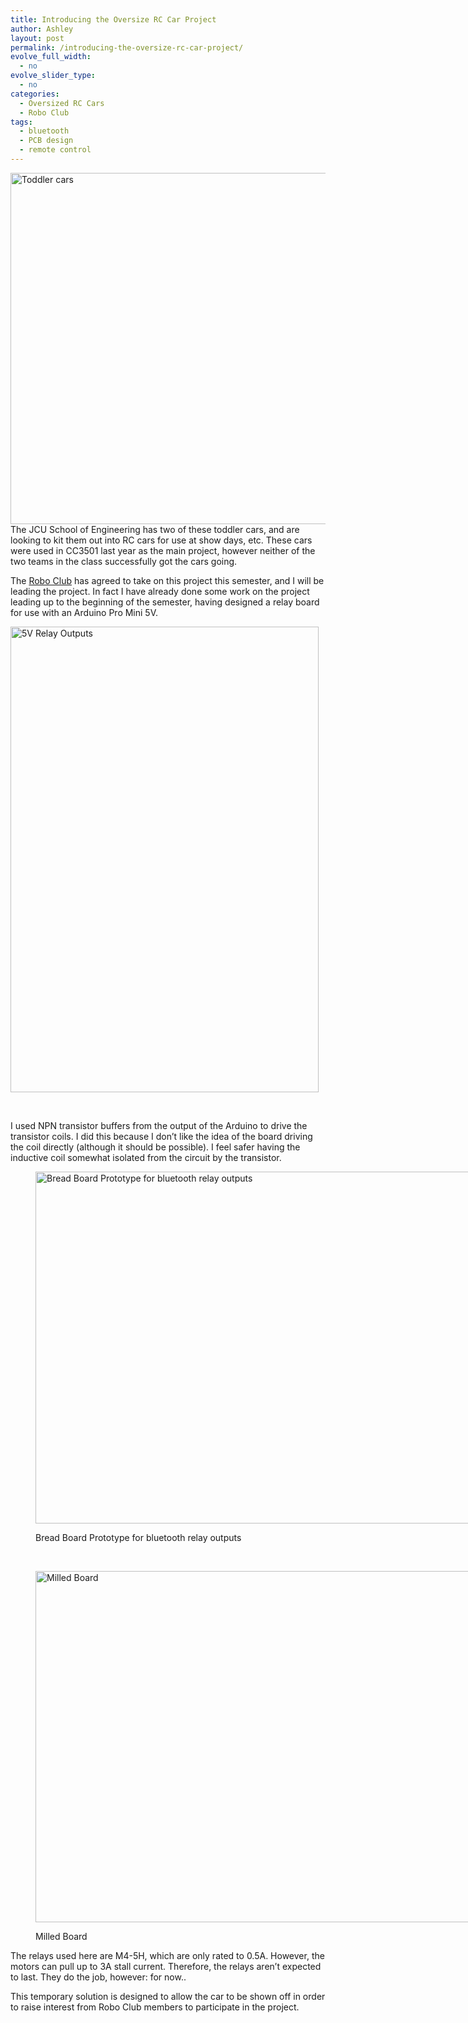 ```yaml
---
title: Introducing the Oversize RC Car Project
author: Ashley
layout: post
permalink: /introducing-the-oversize-rc-car-project/
evolve_full_width:
  - no
evolve_slider_type:
  - no
categories:
  - Oversized RC Cars
  - Robo Club
tags:
  - bluetooth
  - PCB design
  - remote control
---
```

<a href="http://theredwheel.com/wp-content/uploads/2014/06/ToddlerCars.jpg" data-gallery><img class="aligncenter size-full wp-image-52" src="http://theredwheel.com/wp-content/uploads/2014/06/ToddlerCars.jpg" alt="Toddler cars" width="1000" height="562" /></a>The JCU School of Engineering has two of these toddler cars, and are looking to kit them out into RC cars for use at show days, etc. These cars were used in CC3501 last year as the main project, however neither of the two teams in the class successfully got the cars going.

The [Robo Club][1] has agreed to take on this project this semester, and I will be leading the project. In fact I have already done some work on the project leading up to the beginning of the semester, having designed a relay board for use with an Arduino Pro Mini 5V.

<a href="http://theredwheel.com/wp-content/uploads/2014/06/5V-Relay-Outputs.png" data-gallery><img class="aligncenter size-full wp-image-55" src="http://theredwheel.com/wp-content/uploads/2014/06/5V-Relay-Outputs.png" alt="5V Relay Outputs" width="493" height="745" /></a>

&nbsp;

I used NPN transistor buffers from the output of the Arduino to drive the transistor coils. I did this because I don&#8217;t like the idea of the board driving the coil directly (although it should be possible). I feel safer having the inductive coil somewhat isolated from the circuit by the transistor.<figure id="attachment_53" style="width: 1000px;" class="wp-caption aligncenter">

<a href="http://theredwheel.com/wp-content/uploads/2014/06/RelayBreadBoard1.jpg" data-gallery><img class="size-full wp-image-53" src="http://theredwheel.com/wp-content/uploads/2014/06/RelayBreadBoard1.jpg" alt="Bread Board Prototype for bluetooth relay outputs" width="1000" height="563" /></a><figcaption class="wp-caption-text">Bread Board Prototype for bluetooth relay outputs</figcaption></figure> 
&nbsp;<figure id="attachment_54" style="width: 1000px;" class="wp-caption aligncenter">

<a href="http://theredwheel.com/wp-content/uploads/2014/06/relayBoard.jpg" data-gallery><img class="size-full wp-image-54" src="http://theredwheel.com/wp-content/uploads/2014/06/relayBoard.jpg" alt="Milled Board" width="1000" height="562" /></a><figcaption class="wp-caption-text">Milled Board</figcaption></figure> 
The relays used here are M4-5H, which are only rated to 0.5A. However, the motors can pull up to 3A stall current. Therefore, the relays aren&#8217;t expected to last. They do the job, however: for now..

This temporary solution is designed to allow the car to be shown off in order to raise interest from Robo Club members to participate in the project.

&nbsp;

 [1]: https://www.facebook.com/groups/JCUrobotics/